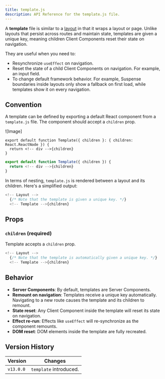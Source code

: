 ```yaml
---
title: template.js
description: API Reference for the template.js file.
---
```


A **template** file is similar to a [layout](/docs/app/getting-started/layouts-and-pages#creating-a-layout) in that it wraps a layout or page. Unlike layouts that persist across routes and maintain state, templates are given a unique key, meaning children Client Components reset their state on navigation.

They are useful when you need to:

- Resynchronize `useEffect` on navigation.
- Reset the state of a child Client Components on navigation. For example, an input field.
- To change default framework behavior. For example, Suspense boundaries inside layouts only show a fallback on first load, while templates show it on every navigation.

## Convention

A template can be defined by exporting a default React component from a `template.js` file. The component should accept a `children` prop.

![Image]

```tsx filename="app/template.tsx" switcher
export default function Template({ children }: { children: React.ReactNode }) {
  return <!-- div -->{children}
}
```

```jsx filename="app/template.js" switcher
export default function Template({ children }) {
  return <!-- div -->{children}
}
```

In terms of nesting, `template.js` is rendered between a layout and its children. Here's a simplified output:

```jsx filename="Output"
<!-- Layout -->
  {/* Note that the template is given a unique key. */}
  <!-- Template -->{children}

```

## Props

### `children` (required)

Template accepts a `children` prop.

```jsx filename="Output"
<!-- Layout -->
  {/* Note that the template is automatically given a unique key. */}
  <!-- Template -->{children}

```

## Behavior

- **Server Components**: By default, templates are Server Components.
- **Remount on navigation**: Templates receive a unique key automatically. Navigating to a new route causes the template and its children to remount.
- **State reset**: Any Client Component inside the template will reset its state on navigation.
- **Effect re-run**: Effects like `useEffect` will re-synchronize as the component remounts.
- **DOM reset**: DOM elements inside the template are fully recreated.

## Version History

| Version   | Changes                |
| --------- | ---------------------- |
| `v13.0.0` | `template` introduced. |
